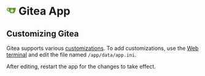 # <img src="../img/gitea-logo.png" width="25px"> Gitea App

## Customizing Gitea

Gitea supports various [customizations](https://docs.gitea.io/en-us/config-cheat-sheet/).
To add customizations, use the [Web terminal](/documentation/apps/#web-terminal) and edit
the file named `/app/data/app.ini`.

After editing, restart the app for the changes to take effect.

